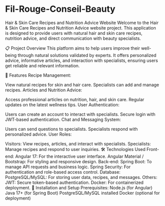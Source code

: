 # Fil-Rouge-Conseil-Beauty
Hair & Skin Care Recipes and Nutrition Advice Website
Welcome to the Hair & Skin Care Recipes and Nutrition Advice website project. This application is designed to provide users with natural hair and skin care recipes, nutrition advice, and direct communication with beauty specialists.

📋 Project Overview
This platform aims to help users improve their well-being through natural solutions validated by experts. It offers personalized advice, informative articles, and interaction with specialists, ensuring users get reliable and relevant information.

🚀 Features
Recipe Management:

View  natural recipes for skin and hair care.
Specialists can add and manage recipes.
Articles and Nutrition Advice:

Access professional articles on nutrition, hair, and skin care.
Regular updates on the latest wellness tips.
User Authentication:

Users can create an account to interact with specialists.
Secure login with JWT-based authentication.
Chat and Messaging System:

Users can send questions to specialists.
Specialists respond with personalized advice.
User Roles:

Visitors: View recipes, articles, and interact with specialists.
Specialists: Manage recipes and respond to user inquiries.
🛠️ Technologies Used
Front-end:
Angular 17: For the interactive user interface.
Angular Material / Bootstrap: For styling and responsive design.
Back-end:
Spring Boot: To manage API requests and business logic.
Spring Security: For authentication and role-based access control.
Database:
PostgreSQL/MySQL: For storing user data, recipes, and messages.
Others:
JWT: Secure token-based authentication.
Docker: For containerized deployment.
🔧 Installation and Setup
Prerequisites:
Node.js (for Angular)
Java 17+ (for Spring Boot)
PostgreSQL/MySQL installed
Docker (optional for deployment)
